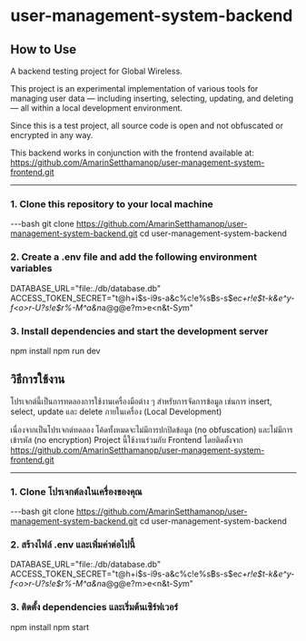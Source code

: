 # user-management-system-backend

## How to Use

A backend testing project for Global Wireless.

This project is an experimental implementation of various tools for managing user data — including inserting, selecting, updating, and deleting — all within a local development environment.

Since this is a test project, all source code is open and not obfuscated or encrypted in any way.

This backend works in conjunction with the frontend available at: https://github.com/AmarinSetthamanop/user-management-system-frontend.git

---

### 1. Clone this repository to your local machine

---bash
git clone https://github.com/AmarinSetthamanop/user-management-system-backend.git
cd user-management-system-backend

### 2. Create a .env file and add the following environment variables

DATABASE_URL="file:./db/database.db"
ACCESS_TOKEN_SECRET="t@h+i$s-i9s-a&c%c!e%s฿s-s$e*c+r!e$t-k&e^y-f<o>r-U?s!e$r%-M^a&n*a@g@e?m>e<n&t-S$y%s!t@e$m"

### 3. Install dependencies and start the development server

npm install
npm run dev






##  วิธีการใช้งาน

โปรเจกต์นี้เป็นการทดลองการใช้งานเครื่องมือต่าง ๆ สำหรับการจัดการข้อมูล เช่นการ insert, select, update และ delete ภายในเครื่อง (Local Development)

เนื่องจากเป็นโปรเจกต์ทดลอง โค้ดทั้งหมดจะไม่มีการปกปิดข้อมูล (no obfuscation) และไม่มีการเข้ารหัส (no encryption)
Project นี้ใช้งานร่วมกับ Frontend โดยติดตั้งจาก https://github.com/AmarinSetthamanop/user-management-system-frontend.git

---

### 1. Clone โปรเจกต์ลงในเครื่องของคุณ

---bash
git clone https://github.com/AmarinSetthamanop/user-management-system-backend.git
cd user-management-system-backend

### 2. สร้างไฟล์ .env และเพิ่มค่าต่อไปนี้

DATABASE_URL="file:./db/database.db"
ACCESS_TOKEN_SECRET="t@h+i$s-i9s-a&c%c!e%s฿s-s$e*c+r!e$t-k&e^y-f<o>r-U?s!e$r%-M^a&n*a@g@e?m>e<n&t-S$y%s!t@e$m"

### 3. ติดตั้ง dependencies และเริ่มต้นเซิร์ฟเวอร์

npm install
npm start
